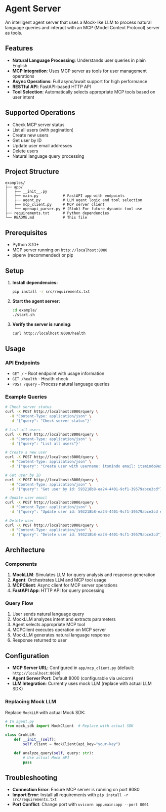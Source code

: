# Agent Server

An intelligent agent server that uses a Mock-like LLM to process natural language queries and interact with an MCP (Model Context Protocol) server as tools.

## Features

- **Natural Language Processing**: Understands user queries in plain English
- **MCP Integration**: Uses MCP server as tools for user management operations
- **Async Operations**: Full async/await support for high performance
- **RESTful API**: FastAPI-based HTTP API
- **Tool Selection**: Automatically selects appropriate MCP tools based on user intent

## Supported Operations

- Check MCP server status
- List all users (with pagination)
- Create new users
- Get user by ID
- Update user email addresses
- Delete users
- Natural language query processing

## Project Structure

```
examples/
├── app/
│   ├── __init__.py
│   ├── main.py           # FastAPI app with endpoints
│   ├── agent.py          # LLM agent logic and tool selection
│   ├── mcp_client.py     # MCP server client
│   └── openapi_parser.py # (Stub) For future dynamic tool use
├── requirements.txt      # Python dependencies
└── README.md             # This file
```

## Prerequisites

- Python 3.10+
- MCP server running on `http://localhost:8080`
- pipenv (recommended) or pip

## Setup

1. **Install dependencies:**
   ```bash
   pip install -r src/requirements.txt
   ```

2. **Start the agent server:**
   ```bash
   cd example/
   ./start.sh
   ```

3. **Verify the server is running:**
   ```bash
   curl http://localhost:8000/health
   ```

## Usage

### API Endpoints

- `GET /` - Root endpoint with usage information
- `GET /health` - Health check
- `POST /query` - Process natural language queries

### Example Queries

```bash
# Check server status
curl -X POST http://localhost:8000/query \
  -H "Content-Type: application/json" \
  -d '{"query": "Check server status"}'

# List all users
curl -X POST http://localhost:8000/query \
  -H "Content-Type: application/json" \
  -d '{"query": "List all users"}'

# Create a new user
curl -X POST http://localhost:8000/query \
  -H "Content-Type: application/json" \
  -d '{"query": "Create user with username: itsmindo email: itsmindo@example.com"}'

# Get user by ID
curl -X POST http://localhost:8000/query \
  -H "Content-Type: application/json" \
  -d '{"query": "Get user by id: 593218b8-ea24-4401-9cf1-39579abce3cd"}'

# Update user email
curl -X POST http://localhost:8000/query \
  -H "Content-Type: application/json" \
  -d '{"query": "Update user id: 593218b8-ea24-4401-9cf1-39579abce3cd email: itsmindo@example.com"}'

# Delete user
curl -X POST http://localhost:8000/query \
  -H "Content-Type: application/json" \
  -d '{"query": "Delete user id: 593218b8-ea24-4401-9cf1-39579abce3cd"}'
```

## Architecture

### Components

1. **MockLLM**: Simulates LLM for query analysis and response generation
2. **Agent**: Orchestrates LLM and MCP tool usage
3. **MCPClient**: Async client for MCP server operations
4. **FastAPI App**: HTTP API for query processing

### Query Flow

1. User sends natural language query
2. MockLLM analyzes intent and extracts parameters
3. Agent selects appropriate MCP tool
4. MCPClient executes operation on MCP server
5. MockLLM generates natural language response
6. Response returned to user

## Configuration

- **MCP Server URL**: Configured in `app/mcp_client.py` (default: `http://localhost:8080`)
- **Agent Server Port**: Default 8000 (configurable via uvicorn)
- **LLM Integration**: Currently uses mock LLM (replace with actual LLM SDK)

### Replacing Mock LLM

Replace `MockLLM` with actual Mock SDK:

```python
# In agent.py
from mock_sdk import MockClient  # Replace with actual SDK

class GrokLLM:
    def __init__(self):
        self.client = MockClient(api_key="your-key")

    def analyze_query(self, query: str):
        # Use actual Mock API
        pass
```

## Troubleshooting

- **Connection Error**: Ensure MCP server is running on port 8080
- **Import Error**: Install all requirements with `pip install -r src/requirements.txt`
- **Port Conflict**: Change port with `uvicorn app.main:app --port 8001`
